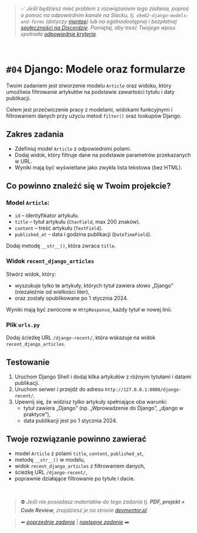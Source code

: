 > :white_check_mark: *Jeśli będziesz mieć problem z rozwiązaniem tego zadania, poproś o pomoc na odpowiednim kanale na Slacku, tj. `s9e02-django-models-and-forms` (dotyczy [mentee](https://devmentor.pl/mentoring-javascript/)) lub na ogólnodostępnej i bezpłatnej [społeczności na Discordzie](https://devmentor.pl/discord). Pamiętaj, aby treść Twojego wpisu spełniała [odpowiednie kryteria](https://devmentor.pl/jak-prosic-o-pomoc/).*

&nbsp;

# `#04` Django: Modele oraz formularze

Twoim zadaniem jest stworzenie modelu `Article` oraz widoku, który umożliwia filtrowanie artykułów na podstawie zawartości tytułu i daty publikacji.

Celem jest przećwiczenie pracy z modelami, widokami funkcyjnymi i filtrowaniem danych przy użyciu metod `filter()` oraz lookupów Django.

## Zakres zadania

- Zdefiniuj model `Article` z odpowiednimi polami.
- Dodaj widok, który filtruje dane na podstawie parametrów przekazanych w URL.
- Wyniki mają być wyświetlane jako zwykła lista tekstowa (bez HTML).

## Co powinno znaleźć się w Twoim projekcie?

### Model `Article`:

- `id` – identyfikator artykułu.
- `title` – tytuł artykułu (`CharField`, max 200 znaków).
- `content` – treść artykułu (`TextField`).
- `published_at` – data i godzina publikacji (`DateTimeField`).

Dodaj metodę `__str__()`, która zwraca `title`.

### Widok `recent_django_articles`

Stwórz widok, który:
- wyszukuje tylko te artykuły, których tytuł zawiera słowo „Django” (niezależnie od wielkości liter),
- oraz zostały opublikowane po 1 stycznia 2024.

Wyniki mają być zwrócone w `HttpResponse`, każdy tytuł w nowej linii.

### Plik `urls.py`

Dodaj ścieżkę URL `/django-recent/`, która wskazuje na widok `recent_django_articles`.

## Testowanie

1. Uruchom Django Shell i dodaj kilka artykułów z różnymi tytułami i datami publikacji.
2. Uruchom serwer i przejdź do adresu `http://127.0.0.1:8000/django-recent/`.
3. Upewnij się, że widzisz tylko artykuły spełniające oba warunki:
   - tytuł zawiera „Django” (np. „Wprowadzenie do Django”, „django w praktyce”),
   - data publikacji jest po 1 stycznia 2024.

## Twoje rozwiązanie powinno zawierać

- model `Article` z polami `title`, `content`, `published_at`,
- metodę `__str__()` w modelu,
- widok `recent_django_articles` z filtrowaniem danych,
- ścieżkę URL `/django-recent/`,
- poprawnie działające filtrowanie po tytule i dacie.



&nbsp;

> :no_entry: *Jeśli nie posiadasz materiałów do tego zadania tj. **PDF, projekt + Code Review**, znajdziesz je na stronie [devmentor.pl](https://devmentor.pl/workshop-django-models-and-forms)*

> :arrow_left: [*poprzednie zadanie*](./../03) | [*następne zadanie*](./../05) :arrow_right:
